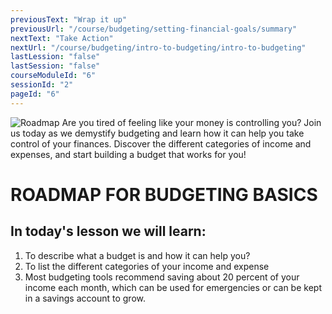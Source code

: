 ```yaml
---
previousText: "Wrap it up"
previousUrl: "/course/budgeting/setting-financial-goals/summary"
nextText: "Take Action"
nextUrl: "/course/budgeting/intro-to-budgeting/intro-to-budgeting"
lastLession: "false"
lastSession: "false"
courseModuleId: "6"
sessionId: "2"
pageId: "6"
---
```



![Roadmap](/assets/img/roadmap.png)
<sparkle-character-intro class="shift-up-overlap" position="right" character="yuna">
Are you tired of feeling like your money is controlling you? Join us today as we demystify budgeting and learn how it can help you take control of your finances. Discover the different categories of income and expenses, and start building a budget that works for you!</sparkle-character-intro>
# ROADMAP FOR BUDGETING BASICS
## In today's lesson we will learn:
1. To describe what a budget is and how it can help you? 
2. To list the different categories of your income and expense
3. Most budgeting tools recommend saving about 20 percent of your income each month, which can be used for emergencies or can be kept in a savings account to grow. 
